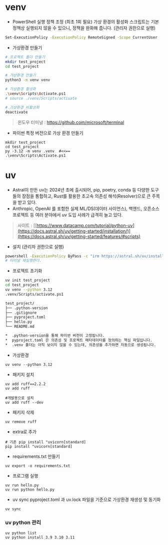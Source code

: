# venv
- PowerShell 실행 정책 조정 (최초 1회 필요)
가상 환경의 활성화 스크립트는 기본 정책상 실행되지 않을 수 있으니, 정책을 완화해 줍니다. (관리자 권한으로 실행)

```sh
Set-ExecutionPolicy -ExecutionPolicy RemoteSigned -Scope CurrentUser
```

- 가상환경 만들기
```sh
# 프로젝트 폴더 만들기
mkdir test_project
cd test_project

# 가상환경 만들기
python3 -m venv venv

# 가상환경 활성화
.\venv\Scripts\Activate.ps1
# source ./venv/Scripts/activate

# 가상환경 비활성화
deactivate
```

> 윈도우 터미널 : https://github.com/microsoft/terminal
- 파이썬 특정 버전으로 가상 환경 만들기
```
mkdir test_project
cd test_project
py -3.12 -m venv .venv  #<<==
.\venv\Scripts\Activate.ps1
```

# uv
- Astral이 만든 uv는 2024년 초에 출시되어, pip, poetry, conda 등 다양한 도구들의 장점을 통합하고, Rust를 활용한 초고속 의존성 해석(Resolver)으로 큰 주목을 받고 있다.
- Anthropic, OpenAI 를 포함한 실제 ML/DS(데이터 사이언스), 백엔드, 오픈소스 프로젝트 등 여러 분야에서 uv 도입 사례가 급격히 늘고 있다.
> 사이트 : [[https://www.datacamp.com/tutorial/python-uv](https://docs.astral.sh/uv/getting-started/installation/)](https://docs.astral.sh/uv/getting-started/features/#scripts)

- 설치 (관리자 권한으로 실행)
```sh
powershell -ExecutionPolicy ByPass -c "irm https://astral.sh/uv/install.ps1 | iex"
# 터미널 재실행한다.
```

- 프로젝트 초기화
```sh
uv init test_project
cd test_project
uv venv --python 3.12
.venv/Scripts/activate.ps1

test_project/
├── .python-version
├── .gitignore
├── pyproject.toml
├── hello.py
└── README.md

*  .python-version을 통해 파이썬 버전이 고정됩니다. 
*  pyproject.toml 은 의존성 및 프로젝트 메타데이터를 정의하는 핵심 파일입니다. 
*  .venv 폴더는 아직 보이지 않을 수 있는데, 의존성을 추가하면 자동으로 생성됩니다. 
```
- 가상환경
```
uv venv --python 3.12
```
- 패키지 설치
```
uv add ruff==2.2.2
uv add ruff

#개발용으로 설치
uv add ruff --dev
```
- 패키지 삭제
```
uv remove ruff
```
- extra로 추가
```
# 기존 pip install "uvicorn[standard]
pip install "uvicorn[standard]
```
- requirements.txt 만들기
```
uv export -o requirements.txt
```

- 프로그램 실행
```
uv run hello.py
uv run python hello.py
```
- uv sync
pyproject.toml 과 uv.lock 파일을 기준으로 가상환경 재생성 및 동기화
```
uv sync
```

### uv python 관리
```
uv python list
uv python install 3.9 3.10 3.11
```


